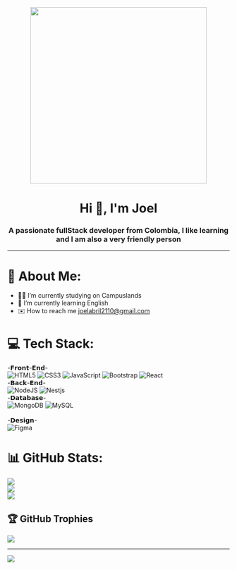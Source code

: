<div id="header" align="center">
  <img src="https://media.giphy.com/media/ZVik7pBtu9dNS/giphy.gif" width="400">
  <h1 align="center">Hi 👋, I'm Joel</h1>
  <h3 align="center">A passionate fullStack developer from Colombia, I like learning and I am also a very friendly person</h3>
</div>

---
# 💫 About Me:
- 🧑‍🎓 I’m currently studying on Campuslands<br>
- 🌱 I’m currently learning English<br>
- ✉️ How to reach me joelabril2110@gmail.com

# 💻 Tech Stack:
-𝗙𝗿𝗼𝗻𝘁-𝗘𝗻𝗱-<br>
![HTML5](https://img.shields.io/badge/html5-%23E34F26.svg?style=for-the-badge&logo=html5&logoColor=white) 
![CSS3](https://img.shields.io/badge/css3-%231572B6.svg?style=for-the-badge&logo=css3&logoColor=white) 
![JavaScript](https://img.shields.io/badge/javascript-%23323330.svg?style=for-the-badge&logo=javascript&logoColor=%23F7DF1E) 
![Bootstrap](https://img.shields.io/badge/bootstrap-%23563D7C.svg?style=for-the-badge&logo=bootstrap&logoColor=white) 
![React](https://img.shields.io/badge/react-%231592E2.svg?style=for-the-badge&logo=react&logoColor=white) 
<br>-𝗕𝗮𝗰𝗸-𝗘𝗻𝗱-<br>
![NodeJS](https://img.shields.io/badge/node.js-6DA55F?style=for-the-badge&logo=node.js&logoColor=white) 
![Nestjs](https://img.shields.io/badge/nestjs-%23EB2621.svg?style=for-the-badge&logo=nestjs&logoColor=white)
<br>-𝗗𝗮𝘁𝗮𝗯𝗮𝘀𝗲-<br>
![MongoDB](https://img.shields.io/badge/MongoDB-%234ea94b.svg?style=for-the-badge&logo=mongodb&logoColor=white) 
![MySQL](https://img.shields.io/badge/mysql-%2300f.svg?style=for-the-badge&logo=mysql&logoColor=white) 	
<br>-𝗗𝗲𝘀𝗶𝗴𝗻-<br>
![Figma](https://img.shields.io/badge/figma-%23F24E1E.svg?style=for-the-badge&logo=figma&logoColor=white) 
# 📊 GitHub Stats:
![](https://github-readme-stats.vercel.app/api?username=jogebro&theme=merko&hide_border=false&include_all_commits=false&count_private=false)<br/>
![](https://github-readme-streak-stats.herokuapp.com/?user=jogebro&theme=merko&hide_border=false)<br/>
![](https://github-readme-stats.vercel.app/api/top-langs/?username=jogebro&theme=merko&hide_border=false&include_all_commits=false&count_private=false&layout=compact)

## 🏆 GitHub Trophies
![](https://github-profile-trophy.vercel.app/?username=jogebro&theme=matrix&no-frame=false&no-bg=true&margin-w=4)

---
[![](https://visitcount.itsvg.in/api?id=jogebro&icon=6&color=3)](https://visitcount.itsvg.in)

<!-- Proudly created with GPRM ( https://gprm.itsvg.in ) -->
